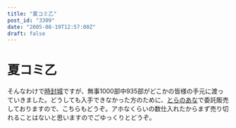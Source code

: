 ```yaml
---
title: "夏コミ乙"
post_id: "3309"
date: "2005-08-19T12:57:00Z"
draft: false
---
```


# 夏コミ乙

そんなわけで[時封城](/!/thA/)ですが、無事1000部中935部がどこかの皆様の手元に渡っていきました。どうしても入手できなかった方のために、[とらのあな](http://www.toranoana.jp/)で委託販売しておりますので、こちらもどうぞ。アホなくらいの数仕入れたからまず売り切れることはないと思いますのでごゆっくりとどうぞ。
